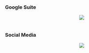 ### Google Suite
<p align="center">
  <img src="https://raw.githubusercontent.com/Semporia/Hand-Painted-icon/master/Google_Suite.png" align="center">
  <br><br>
</p>

### Social Media
<p align="center">
  <img src="https://raw.githubusercontent.com/Semporia/Hand-Painted-icon/master/Social_Media.png" align="center">
  <br><br>
</p>
